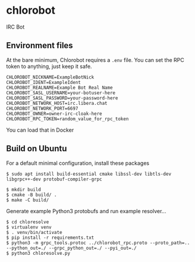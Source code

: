 # chlorobot
IRC Bot


## Environment files

At the bare minimum, Chlorobot requires a `.env` file. You can set the RPC
token to anything, just keep it safe.
```
CHLOROBOT_NICKNAME=ExampleBotNick
CHLOROBOT_IDENT=ExampleIdent
CHLOROBOT_REALNAME=Example Bot Real Name
CHLOROBOT_SASL_USERNAME=your-botuser-here
CHLOROBOT_SASL_PASSWORD=your-password-here
CHLOROBOT_NETWORK_HOST=irc.libera.chat
CHLOROBOT_NETWORK_PORT=6697
CHLOROBOT_OWNER=owner-irc-cloak-here
CHLOROBOT_RPC_TOKEN=random_value_for_rpc_token
```

You can load that in Docker

## Build on Ubuntu

For a default minimal configuration, install these packages

```shell
$ sudo apt install build-essential cmake libssl-dev libtls-dev libgrpc++-dev protobuf-compiler-grpc
```

```shell
$ mkdir build
$ cmake -B build/ .
$ make -C build/
```

Generate example Python3 protobufs and run example resolver...
```shell
$ cd chloresolve
$ virtualenv venv
$ . venv/bin/activate
$ pip install -r requirements.txt
$ python3 -m grpc_tools.protoc ../chlorobot_rpc.proto --proto_path=.. --python_out=./ --grpc_python_out=./ --pyi_out=./
$ python3 chloresolve.py
```

